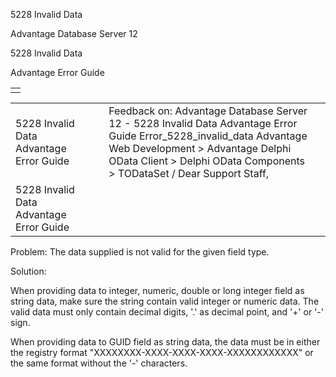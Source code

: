 5228 Invalid Data




Advantage Database Server 12  

5228 Invalid Data

Advantage Error Guide

|  |
| --- |
|  |

|  |  |  |  |  |
| --- | --- | --- | --- | --- |
| 5228 Invalid Data  Advantage Error Guide |  |  | Feedback on: Advantage Database Server 12 - 5228 Invalid Data Advantage Error Guide Error\_5228\_invalid\_data Advantage Web Development > Advantage Delphi OData Client > Delphi OData Components > TODataSet / Dear Support Staff, |  |
| 5228 Invalid Data  Advantage Error Guide |  |  |  |  |

Problem: The data supplied is not valid for the given field type.

Solution:

When providing data to integer, numeric, double or long integer field as string data, make sure the string contain valid integer or numeric data. The valid data must only contain decimal digits, '.' as decimal point, and '+' or '-' sign.

When providing data to GUID field as string data, the data must be in either the registry format "XXXXXXXX-XXXX-XXXX-XXXX-XXXXXXXXXXXX" or the same format without the '-' characters.